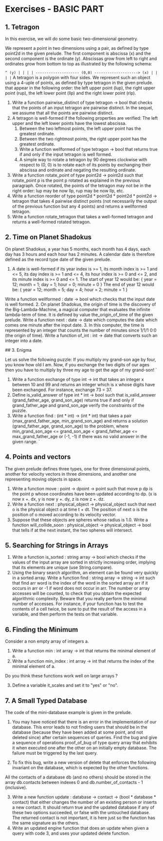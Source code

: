 # Exercises - BASIC PART


## 1. Tetragon

In this exercise, we will do some basic two-dimensional geometry.

We represent a point in two dimensions using a pair, as defined by type point2d in the given prelude. The first component is abscissa (x) and the second component is the ordinate (y). Abscissas grow from left to right and ordinates grow from bottom to top as illustrated by the following schema:

`
                          ^ (y)
                          |
                          |
                          |
                          |
   -------------------- (0,0) --------------------> (x)
                          |
                          |
                          |
                          |
`
A tetragon is a polygon with four sides. We represent such an object using a 4-uple of points, as defined by type tetragon in the given prelude. that appear in the following order: the left upper point (lup), the right upper point (rup), the left lower point (llp) and the right lower point (rlp).

1. Write a function pairwise_distinct of type tetragon -> bool that checks that the points of an input tetragon are pairwise distinct. In the sequel, we assume that all the points are pairwise distinct.
2. A tetragon is well-formed if the following properties are verified:
The left upper and the left lower points have the lowest abscissa.
	1. Between the two leftmost points, the left upper point has the greatest ordinate.
	2. Between the two rightmost points, the right upper point has the greatest ordinate.
	3. Write a function wellformed of type tetragon -> bool that returns true if and only if the input tetragon is well formed.
	4. A simple way to rotate a tetragon by 90 degrees clockwise with respect to (0, 0) is to rotate each of its points by exchanging their abscissa and ordinate and negating the resulting ordinate.
3. Write a function rotate_point of type point2d -> point2d such that rotate_point p is the point p rotated as explained in the previous paragraph.
Once rotated, the points of the tetragon may not be in the right order: lup may be now llp, rup may be now llp, etc.
4. Write a function reorder of type point2d * point2d * point2d * point2d -> tetragon that takes 4 pairwise distinct points (not necessarily the output of the previous function but any 4 points) and returns a wellformed tetragon.
5. Write a function rotate_tetragon that takes a well-formed tetragon and returns a well-formed rotated tetragon.

## 2. Time on Planet Shadokus

On planet Shadokus, a year has 5 months, each month has 4 days, each day has 3 hours and each hour has 2 minutes. A calendar date is therefore defined as the record type date of the given prelude.

1. A date is well-formed if its year index is >= 1, its month index is >= 1 and <= 5, its day index is >= 1 and <= 4, its hour index is >= 0 and <= 2, and its minute index is >= 0 and <= 1.
The start of year 12 would be:
{ year = 12; month = 1; day = 1; hour = 0; minute = 0 }
The end of year 12 would be:
{ year = 12; month = 5; day = 4; hour = 2; minute = 1 }

Write a function wellformed : date -> bool which checks that the input date is well formed.
2. On planet Shadokus, the origin of time is the discovery of the Big-Lambda-Machine, a magical computer that evaluates the infinite lambda-term of time. It is defined by value the_origin_of_time of the given prelude.
Write a function next : date -> date which computes the date which comes one minute after the input date.
3. In this computer, the time is represented by an integer that counts the number of minutes since 1/1/1 0:0 (the origin of time).
Write a function of_int : int -> date that converts such an integer into a date.


## 3. Enigma

Let us solve the following puzzle:
If you multiply my grand-son age by four, you know how old I am. Now, if you exchange the two digits of our ages then you have to multiply by three my age to get the age of my grand-son!
`
1. Write a function exchange of type int -> int that takes an integer x between 10 and 99 and returns an integer which is x whose digits have been exchanged. For instance, exchange 73 = 37.
2. Define is_valid_answer of type int * int -> bool such that is_valid_answer (grand_father_age, grand_son_age) returns true if and only if grand_father_age and grand_son_age verify the constraints of the puzzle.
3. Write a function find : (int * int) -> (int * int) that takes a pair (max_grand_father_age, min_grand_son_age) and returns a solution (grand_father_age, grand_son_age) to the problem, where min_grand_son_age <= grand_son_age < grand_father_age <= max_grand_father_age or (-1, -1) if there was no valid answer in the given range.
`

## 4. Points and vectors

The given prelude defines three types, one for three dimensional points, another for velocity vectors in three dimensions, and another one representing moving objects in space.

1. Write a function move : point -> dpoint -> point such that move p dp is the point p whose coordinates have been updated according to dp.
(x is now x +. dx, y is now y +. dy, z is now z +. dz.
2. Write a function next : physical_object -> physical_object such that next o is the physical object o at time t + dt.
The position of next o is the position of o moved according to its velocity vector.
3. Suppose that these objects are spheres whose radius is 1.0. Write a function will_collide_soon : physical_object -> physical_object -> bool that tells if at the next instant, the two spheres will intersect.


## 5. Searching for Strings in Arrays

1. Write a function is_sorted : string array -> bool which checks if the values of the input array are sorted in strictly increasing order, implying that its elements are unique (use String.compare).
2. Using the binary search algorithm, an element can be found very quickly in a sorted array. Write a function find : string array -> string -> int such that find arr word is the index of the word in the sorted array arr if it occurs in arr or -1 if word does not occur in arr. The number or array accesses will be counted, to check that you obtain the expected algorithmic complexity. Beware that you really perform the minimal number of accesses. For instance, if your function has to test the contents of a cell twice, be sure to put the result of the access in a variable, and then perform the tests on that variable.

## 6. Finding the Minimum

Consider a non empty array of integers a.

1. Write a function min : int array -> int that returns the minimal element of a.
2. Write a function min\_index : int array -> int that returns the index of the minimal element of a.

Do you think these functions work well on large arrays ?

3. Define a variable it\_scales and set it to "yes" or "no".


## 7. A Small Typed Database

The code of the mini-database example is given in the prelude.

1. You may have noticed that there is an error in the implementation of our database. This error leads to not finding users that should be in the database (because they have been added at some point, and not deleted since) after certain sequences of queries.
Find the bug and give a sequence of operations proof\_of\_bug of type query array that exhibits it when executed one after the other on an initially empty database.
The failure must be triggered by the last query.

3. To fix this bug, write a new version of delete that enforces the following invariant on the database, which is expected by the other functions.

All the contacts of a database db (and no others) should be stored in the array db.contacts between indexes 0 and db.number\_of\_contacts - 1 (inclusive).

3. Write a new function update : database -> contact -> (bool * database * contact) that either changes the number of an existing person or inserts a new contact. It should return true and the updated database if any of these two options succeeded, or false with the untouched database. The returned contact is not important, it is here just so the function has the same signature as the others.
4. Write an updated engine function that does an update when given a query with code 3, and uses your updated delete function.



